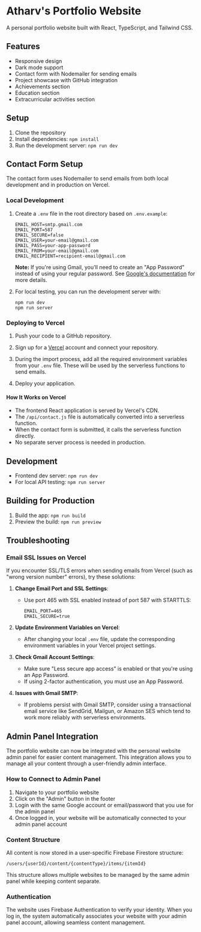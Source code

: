# Atharv's Portfolio Website

A personal portfolio website built with React, TypeScript, and Tailwind CSS.

## Features

- Responsive design
- Dark mode support
- Contact form with Nodemailer for sending emails
- Project showcase with GitHub integration
- Achievements section
- Education section
- Extracurricular activities section

## Setup

1. Clone the repository
2. Install dependencies: `npm install`
3. Run the development server: `npm run dev`

## Contact Form Setup

The contact form uses Nodemailer to send emails from both local development and in production on Vercel.

### Local Development

1. Create a `.env` file in the root directory based on `.env.example`:
   ```
   EMAIL_HOST=smtp.gmail.com
   EMAIL_PORT=587
   EMAIL_SECURE=false
   EMAIL_USER=your-email@gmail.com
   EMAIL_PASS=your-app-password
   EMAIL_FROM=your-email@gmail.com
   EMAIL_RECIPIENT=recipient-email@gmail.com
   ```

   **Note:** If you're using Gmail, you'll need to create an "App Password" instead of using your regular password. 
   See [Google's documentation](https://support.google.com/accounts/answer/185833) for more details.

2. For local testing, you can run the development server with:
   ```
   npm run dev
   npm run server
   ```

### Deploying to Vercel

1. Push your code to a GitHub repository.

2. Sign up for a [Vercel](https://vercel.com) account and connect your repository.

3. During the import process, add all the required environment variables from your `.env` file.
   These will be used by the serverless functions to send emails.

4. Deploy your application.

#### How It Works on Vercel

- The frontend React application is served by Vercel's CDN.
- The `/api/contact.js` file is automatically converted into a serverless function.
- When the contact form is submitted, it calls the serverless function directly.
- No separate server process is needed in production.

## Development

- Frontend dev server: `npm run dev`
- For local API testing: `npm run server`

## Building for Production

1. Build the app: `npm run build`
2. Preview the build: `npm run preview`

## Troubleshooting

### Email SSL Issues on Vercel

If you encounter SSL/TLS errors when sending emails from Vercel (such as "wrong version number" errors), try these solutions:

1. **Change Email Port and SSL Settings**:
   - Use port 465 with SSL enabled instead of port 587 with STARTTLS:
     ```
     EMAIL_PORT=465
     EMAIL_SECURE=true
     ```

2. **Update Environment Variables on Vercel**:
   - After changing your local `.env` file, update the corresponding environment variables in your Vercel project settings.

3. **Check Gmail Account Settings**:
   - Make sure "Less secure app access" is enabled or that you're using an App Password.
   - If using 2-factor authentication, you must use an App Password.

4. **Issues with Gmail SMTP**:
   - If problems persist with Gmail SMTP, consider using a transactional email service like SendGrid, Mailgun, or Amazon SES which tend to work more reliably with serverless environments.

## Admin Panel Integration

The portfolio website can now be integrated with the personal website admin panel for easier content management. This integration allows you to manage all your content through a user-friendly admin interface.

### How to Connect to Admin Panel

1. Navigate to your portfolio website
2. Click on the "Admin" button in the footer
3. Login with the same Google account or email/password that you use for the admin panel
4. Once logged in, your website will be automatically connected to your admin panel account

### Content Structure

All content is now stored in a user-specific Firebase Firestore structure:

```
/users/{userId}/content/{contentType}/items/{itemId}
```

This structure allows multiple websites to be managed by the same admin panel while keeping content separate.

### Authentication

The website uses Firebase Authentication to verify your identity. When you log in, the system automatically associates your website with your admin panel account, allowing seamless content management. 